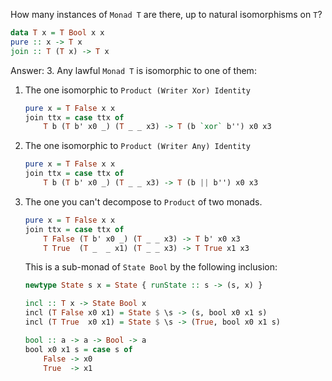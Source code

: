 How many instances of `Monad T` are there, up to natural isomorphisms on `T`?

```haskell
data T x = T Bool x x
pure :: x -> T x
join :: T (T x) -> T x
```

Answer: 3. Any lawful `Monad T` is isomorphic to one of them:

1. The one isomorphic to `Product (Writer Xor) Identity`

   ```haskell
   pure x = T False x x
   join ttx = case ttx of
       T b (T b' x0 _) (T _ _ x3) -> T (b `xor` b'') x0 x3
   ```

2. The one isomorphic to `Product (Writer Any) Identity`

   ```haskell
   pure x = T False x x
   join ttx = case ttx of
       T b (T b' x0 _) (T _ _ x3) -> T (b || b'') x0 x3
   ```

3. The one you can't decompose to `Product` of two monads.

   ```haskell
   pure x = T False x x
   join ttx = case ttx of
       T False (T b' x0 _) (T _ _ x3) -> T b' x0 x3
       T True  (T _  _ x1) (T _ _ x3) -> T True x1 x3
   ```

   This is a sub-monad of `State Bool` by the following inclusion:

   ```haskell
   newtype State s x = State { runState :: s -> (s, x) }

   incl :: T x -> State Bool x
   incl (T False x0 x1) = State $ \s -> (s, bool x0 x1 s)
   incl (T True  x0 x1) = State $ \s -> (True, bool x0 x1 s)

   bool :: a -> a -> Bool -> a
   bool x0 x1 s = case s of
       False -> x0
       True  -> x1
   ```

